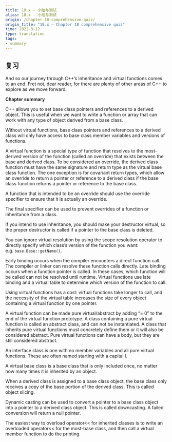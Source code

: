 ```yaml
---
title: 18.x - 小结与测试
alias: 18.x - 小结与测试
origin: /chapter-18-comprehensive-quiz/
origin_title: "18.x — Chapter 18 comprehensive quiz"
time: 2022-8-12
type: translation
tags:
- summary
---
```


## 复习

And so our journey through C++’s inheritance and virtual functions comes to an end. Fret not, dear reader, for there are plenty of other areas of C++ to explore as we move forward.

**Chapter summary**

C++ allows you to set base class pointers and references to a derived object. This is useful when we want to write a function or array that can work with any type of object derived from a base class.

Without virtual functions, base class pointers and references to a derived class will only have access to base class member variables and versions of functions.

A virtual function is a special type of function that resolves to the most-derived version of the function (called an override) that exists between the base and derived class. To be considered an override, the derived class function must have the same signature and return type as the virtual base class function. The one exception is for covariant return types, which allow an override to return a pointer or reference to a derived class if the base class function returns a pointer or reference to the base class.

A function that is intended to be an override should use the override specifier to ensure that it is actually an override.

The final specifier can be used to prevent overrides of a function or inheritance from a class.

If you intend to use inheritance, you should make your destructor virtual, so the proper destructor is called if a pointer to the base class is deleted.

You can ignore virtual resolution by using the scope resolution operator to directly specify which class’s version of the function you want: e.g. `base.Base::getName()`.

Early binding occurs when the compiler encounters a direct function call. The compiler or linker can resolve these function calls directly. Late binding occurs when a function pointer is called. In these cases, which function will be called can not be resolved until runtime. Virtual functions use late binding and a virtual table to determine which version of the function to call.

Using virtual functions has a cost: virtual functions take longer to call, and the necessity of the virtual table increases the size of every object containing a virtual function by one pointer.

A virtual function can be made pure virtual/abstract by adding “= 0” to the end of the virtual function prototype. A class containing a pure virtual function is called an abstract class, and can not be instantiated. A class that inherits pure virtual functions must concretely define them or it will also be considered abstract. Pure virtual functions can have a body, but they are still considered abstract.

An interface class is one with no member variables and all pure virtual functions. These are often named starting with a capital I.

A virtual base class is a base class that is only included once, no matter how many times it is inherited by an object.

When a derived class is assigned to a base class object, the base class only receives a copy of the base portion of the derived class. This is called object slicing.

Dynamic casting can be used to convert a pointer to a base class object into a pointer to a derived class object. This is called downcasting. A failed conversion will return a null pointer.

The easiest way to overload operator<< for inherited classes is to write an overloaded operator<< for the most-base class, and then call a virtual member function to do the printing.